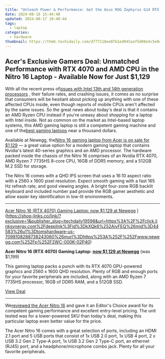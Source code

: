 ```yaml
---
title: "Unleash Power & Performance: Get the Asus ROG Zephyrus G14 RTX 4060 for Just $1099 From Best Buy"
date: 2024-08-16 15:44:40
updated: 2024-08-17 10:40:44
tags:
  - laptop
categories:
  - hardware
thumbnail: https://thmb.techidaily.com/d777118ee07b1ed845aaf5d08e4c5e0d9e2577a0d16959440201a2f851a46ee8.jpg
---
```


## Acer's Exclusive Gamers Deal: Unmatched Performance with RTX 4070 and AMD CPU in the Nitro 16 Laptop - Available Now for Just $1,129

With all the recent press of[issues with Intel 13th and 14th generation processors](https://tools.techidaily.com) , their failure rates, and crashing issues, it comes as no surprise that consumers will be hesitant about picking up anything with one of these affected CPUs inside, even though reports of mobile CPUs aren't affected by the same issues. So the great news about today's deal is that it contains an AMD Ryzen CPU instead if you're uneasy about shopping for a laptop with Intel inside. Not as common on the market as Intel-based laptop systems, this AMD gaming laptop is still a competent gaming machine and one of the[best gaming laptops](https://tools.techidaily.com) near a thousand dollars.

 Available at Newegg, the[Nitro 16 gaming laptop from Acer is on sale for $1,129](https://shop-links.co/link/?exclusive=1&publisher_slug=itechdaily19598&url=https%3A%2F%2Fclick.linksynergy.com%2Fdeeplink%3Fid%3DkXQk6%252AivFEQ%26mid%3D44583%26u1%3Dtomshardware-us-4089723815264127452%26murl%3Dhttps%253A%252F%252Fwww.newegg.com%252Fp%252F2WC-000K-02P40) — a great value option for a modern gaming laptop that contains Nvidia's latest 40-series graphics and an AMD processor. The hardware packed inside the chassis of the Nitro 16 comprises of an Nvidia RTX 4070, AMD Ryzen 7 7735HS 8-core CPU, 16GB of DDR5 memory, and a 512GB M.2 SSD for storage.

 The Nitro 16 comes with a QHD IPS screen that uses a 16:10 aspect ratio with a 2560 x 1600 pixel resolution. Expect smooth gaming with a fast 165 Hz refresh rate, and good viewing angles. A bright four-zone RGB backlit keyboard and included number pad provide the RGB gamer aesthetic and allow easier key identification in low-lit environments.

---

[Acer Nitro 16 (RTX 4070) Gaming Laptop: now $1,129 at Newegg](https://cdn.mos.cms.futurecdn.net/nvGtm68hzBLcqtn6pxZxnA-200-100.png "Acer Nitro 16 (RTX 4070) Gaming Laptop: now $1,129 at Newegg") ](https://shop-links.co/link/?exclusive=1&publisher_slug=itechdaily19598&url=https%3A%2F%2Fclick.linksynergy.com%2Fdeeplink%3Fid%3DkXQk6%252AivFEQ%26mid%3D44583%26u1%3Dtomshardware-us-7098108288738243060%26murl%3Dhttps%253A%252F%252Fwww.newegg.com%252Fp%252F2WC-000K-02P40)

**Acer Nitro 16 (RTX 4070) Gaming Laptop:** [**now $1,129 at Newegg**](https://shop-links.co/link/?exclusive=1&publisher_slug=itechdaily19598&url=https%3A%2F%2Fclick.linksynergy.com%2Fdeeplink%3Fid%3DkXQk6%252AivFEQ%26mid%3D44583%26u1%3Dtomshardware-us-2912445653589506180%26murl%3Dhttps%253A%252F%252Fwww.newegg.com%252Fp%252F2WC-000K-02P40)  (was $1,199)  
  
 This gaming laptop packs a punch with its RTX 4070 GPU-powered graphics and 2560 x 1600 QHD resolution. Plenty of RGB and enough ports for your favorite peripherals are included, along with an AMD Ryzen 7 7735HS processor, 16GB of DDR5 RAM, and a 512GB SSD.

[View Deal](https://shop-links.co/link/?exclusive=1&publisher_slug=itechdaily19598&url=https%3A%2F%2Fclick.linksynergy.com%2Fdeeplink%3Fid%3DkXQk6%252AivFEQ%26mid%3D44583%26u1%3Dtomshardware-us-7098108288738243060%26murl%3Dhttps%253A%252F%252Fwww.newegg.com%252Fp%252F2WC-000K-02P40)

---

 We[reviewed the Acer Nitro 16](https://tools.techidaily.com) and gave it an Editor's Choice award for its competent gaming performance and excellent entry-level pricing. The unit tested was for a lower-powered SKU than today's deal, making this particular laptop even better value for the price.

 The Acer Nitro 16 comes with a great selection of ports, including an HDMI 2.1 port and 5 USB ports that consist of 1x USB 2.0 port, 1x USB 4 port, 2 x USB 3.2 Gen 2 Type-A port, 1x USB 3.2 Gen 2 Type-C port, an ethernet (RJ45) port, and a headphone/microphone combo jack. Plenty for all your favorite peripherals.

<ins class="adsbygoogle"
     style="display:block"
     data-ad-format="autorelaxed"
     data-ad-client="ca-pub-7571918770474297"
     data-ad-slot="1223367746"></ins>



<ins class="adsbygoogle"
     style="display:block"
     data-ad-client="ca-pub-7571918770474297"
     data-ad-slot="8358498916"
     data-ad-format="auto"
     data-full-width-responsive="true"></ins>
